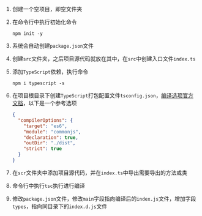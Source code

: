 1. 创建一个空项目，即空文件夹

2. 在命令行中执行初始化命令

   ```shell
   npm init -y
   ```

3. 系统会自动创建`package.json`文件

4. 创建`src`文件夹，之后项目源代码就放在其中，在`src`中创建入口文件`index.ts`

5. 添加`TypeScript`依赖，执行命令

   ```shell
   npm i typescript -s
   ```

6. 在项目根目录下创建`TypeScript`打包配置文件`tsconfig.json`，[编译选项官方文档](https://www.tslang.cn/docs/handbook/compiler-options.html)，以下是一个参考选项

   ```json
   {
     "compilerOptions": {
       "target": "es6",
       "module": "commonjs",
       "declaration": true,
       "outDir": "./dist",
       "strict": true
     }
   }
   ```

7. 在`scr`文件夹中添加项目源代码，并在`index.ts`中导出需要导出的方法或类

8. 命令行中执行`tsc`执行进行编译

9. 修改`package.json`文件，修改`main`字段指向编译后的`index.js`文件，增加字段`types`，指向同目录下的`index.d.js`文件

